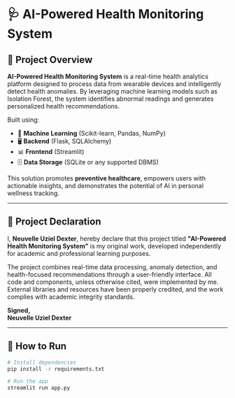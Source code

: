 # 🩺 AI-Powered Health Monitoring System

## 📌 Project Overview

**AI-Powered Health Monitoring System** is a real-time health analytics platform designed to process data from wearable devices and intelligently detect health anomalies. By leveraging machine learning models such as Isolation Forest, the system identifies abnormal readings and generates personalized health recommendations.

Built using:
- 🧠 **Machine Learning** (Scikit-learn, Pandas, NumPy)
- 🖥️ **Backend** (Flask, SQLAlchemy)
- 📊 **Frontend** (Streamlit)
- 🗄️ **Data Storage** (SQLite or any supported DBMS)

This solution promotes **preventive healthcare**, empowers users with actionable insights, and demonstrates the potential of AI in personal wellness tracking.

---

## 📄 Project Declaration

I, **Neuvelle Uziel Dexter**, hereby declare that this project titled **"AI-Powered Health Monitoring System"** is my original work, developed independently for academic and professional learning purposes.

The project combines real-time data processing, anomaly detection, and health-focused recommendations through a user-friendly interface. All code and components, unless otherwise cited, were implemented by me. External libraries and resources have been properly credited, and the work complies with academic integrity standards.

**Signed,**  
**Neuvelle Uziel Dexter**

---

## 🚀 How to Run

```bash
# Install dependencies
pip install -r requirements.txt

# Run the app
streamlit run app.py
